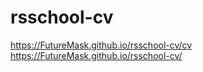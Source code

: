 # rsschool-cv
https://FutureMask.github.io/rsschool-cv/cv
https://FutureMask.github.io/rsschool-cv/
